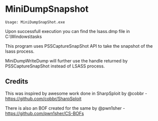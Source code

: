 # MiniDumpSnapshot

```
Usage: MiniDumpSnapShot.exe
```

Upon successfull execution you can find the lsass.dmp file in C:\Windows\tasks

This program uses PSSCaptureSnapShot API to take the snapshot of the lsass process.

MiniDumpWriteDump will further use the handle returned by PSSCaptureSnapShot instead of LSASS process.

## Credits
This was inspired by awesome work done in SharpSploit by @cobbr - https://github.com/cobbr/SharpSploit

There is also an BOF created for the same by @pwn1sher - https://github.com/pwn1sher/CS-BOFs



